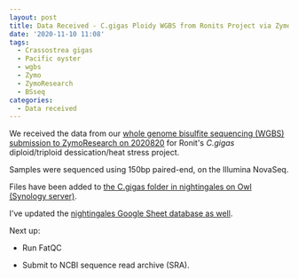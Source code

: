 ```yaml
---
layout: post
title: Data Received - C.gigas Ploidy WGBS from Ronits Project via ZymoResearch
date: '2020-11-10 11:08'
tags:
  - Crassostrea gigas
  - Pacific oyster
  - wgbs
  - Zymo
  - ZymoResearch
  - BSseq
categories:
  - Data received
---
```

We received the data from our [whole genome bisulfite sequencing (WGBS) submission to ZymoResearch on 2020820](https://robertslab.github.io/sams-notebook/2020/08/20/Samples-Submitted-Ronits-C.gigas-Diploid-and-Triploid-Ctenidia-to-ZymoResearch-for-WGBS.html) for Ronit's _C.gigas_ diploid/triploid dessication/heat stress project.

Samples were sequenced using 150bp paired-end, on the Illumina NovaSeq.

Files have been added to [the C.gigas folder in nightingales on Owl (Synology server)](https://owl.fish.washington.edu/nightingales/C_gigas/).

I've updated the [nightingales Google Sheet database as well](https://docs.google.com/spreadsheets/d/1_XqIOPVHSBVGscnjzDSWUeRL7HUHXfaHxVzec-I-8Xk/edit?usp=sharing).

Next up:

- Run FatQC

- Submit to NCBI sequence read archive (SRA).
